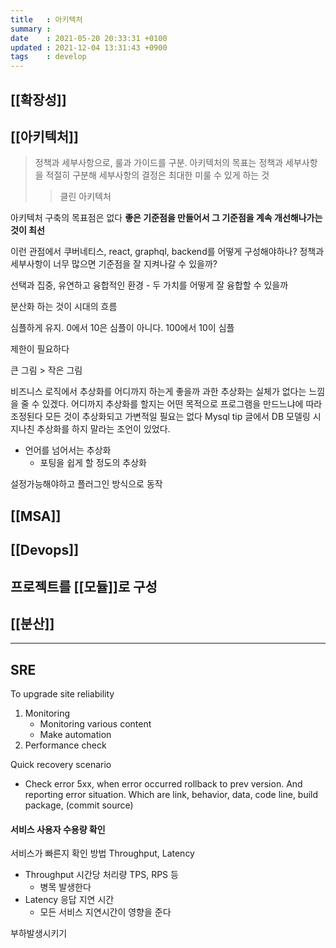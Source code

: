 ```yaml
---
title   : 아키텍처
summary :
date    : 2021-05-20 20:33:31 +0100
updated : 2021-12-04 13:31:43 +0900
tags    : develop
---
```


## [[확장성]]

## [[아키텍처]]
> 정책과 세부사항으로, 룰과 가이드를 구분.
> 아키텍처의 목표는 정책과 세부사항을 적절히 구분해 세부사항의 결정은 최대한 미룰
> 수 있게 하는 것
>> 클린 아키텍처

아키텍처 구축의 목표점은 없다
**좋은 기준점을 만들어서 그 기준점을 계속 개선해나가는 것이 최선**

이런 관점에서 쿠버네티스, react, graphql, backend를 어떻게 구성해야하나?
정책과 세부사항이 너무 많으면 기준점을 잘 지켜나갈 수 있을까?

선택과 집중, 유연하고 융합적인 환경 - 두 가치를 어떻게 잘 융합할 수 있을까

분산화 하는 것이 시대의 흐름

심플하게 유지. 0에서 10은 심플이 아니다. 100에서 10이 심플

제한이 필요하다

큰 그림 > 작은 그림

비즈니스 로직에서 추상화를 어디까지 하는게 좋을까
과한 추상화는 실체가 없다는 느낌을 줄 수 있겠다.
어디까지 추상화를 할지는 어떤 목적으로 프로그램을 만드느냐에 따라 조정된다
모든 것이 추상화되고 가변적일 필요는 없다
Mysql tip 글에서 DB 모델링 시 지나친 추상화를 하지 말라는 조언이 있었다.
- 언어를 넘어서는 추상화
    - 포팅을 쉽게 할 정도의 추상화

설정가능해야하고 플러그인 방식으로 동작

## [[MSA]]
## [[Devops]]
## 프로젝트를 [[모듈]]로 구성
## [[분산]]

-----------------------------------------------------------------------

## SRE
To upgrade site reliability
1. Monitoring
    * Monitoring various content
    * Make automation
2. Performance check

Quick recovery scenario
* Check error 5xx, when error occurred rollback to prev version. And reporting
  error situation. Which are link, behavior, data, code line, build package,
  (commit source)

#### 서비스 사용자 수용량 확인
서비스가 빠른지 확인 방법 Throughput, Latency
- Throughput 시간당 처리량 TPS, RPS 등
    - 병목 발생한다
- Latency 응답 지연 시간
    - 모든 서비스 지연시간이 영향을 준다

부하발생시키기
